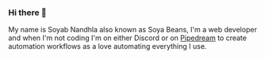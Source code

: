 ### Hi there 👋

My name is Soyab Nandhla also known as Soya Beans, I'm a web developer and when I'm not coding I'm on either Discord or on [Pipedream](http://pipedream.com/?via=soyab) to create automation workflows as a love automating everything I use.
